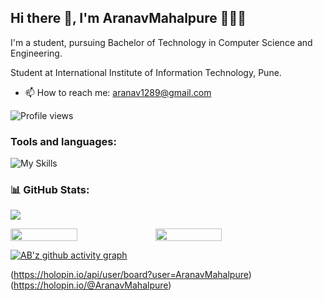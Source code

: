 
<!--
**AranavMahalpure / AranavMahalpure** is a ✨ _special_ ✨ repository because its `README.md` (this file) appears on your GitHub profile.

Here are some ideas to get you started:
<--
- 🔭 I’m currently working on Web App Dev.
- 🌱 I’m currently learning Backend  Used for All domain.
- 🤔 I’m looking for help with Backend part for my projects.
- 💬 Ask me about Web Devlopment.
- 📫 How to reach me: At My Email- aranav1289@gmail.com
- 😄 Pronouns: He
- ⚡ Fun fact: I  Need to learn Myself.
-->


## Hi there 👋, I'm AranavMahalpure 👩🏻‍💻
I'm a student, pursuing Bachelor of Technology in Computer Science and Engineering.

Student at International Institute of Information Technology, Pune.

- 📫 How to reach me: aranav1289@gmail.com

![Profile views](https://github.com/AranavMahalpure/AranavMahalpure)  



<h3 align="left">Tools and languages: </h3>

![My Skills](https://skillicons.dev/icons?i=html,css,js,,c,cpp,py,)

### 📊 GitHub Stats:

![](https://github-readme-stats.vercel.app/api/top-langs/?username=AranavMahalpure&theme=gotham&hide_border=false&include_all_commits=false&count_private=false&layout=compact)

<div style="display: flex; flex-direction: row;">

<img width="46%" src="https://github-readme-stats.vercel.app/api?username=Aranavmahalpure&theme=gotham&hide_border=false&include_all_commits=false&count_private=false" />

<img width="46%" src="https://github-readme-streak-stats.herokuapp.com/?user=AranavMahalpure&theme=gotham&hide_border=false" />

</div>

[![AB'z github activity graph](https://activity-graph.herokuapp.com/graph?username=AranavMahalpure&theme=gotham)](https://github.com/AranavMahalpure)

(https://holopin.io/api/user/board?user=AranavMahalpure)(https://holopin.io/@AranavMahalpure)
